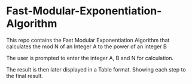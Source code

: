 # Fast-Modular-Exponentiation-Algorithm
This repo contains the Fast Modular Exponentiation Algorithm that calculates the mod N of an Integer A to the power of an integer B

The user is prompted to enter the integer A, B and N for calculation.

The result is then later displayed in a Table format. Showing each step to the final result. 
